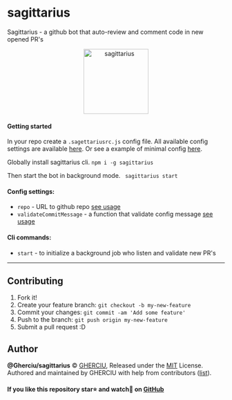 # sagittarius
Sagittarius - a github bot that auto-review and comment code in new opened PR's

<center><img src="https://github.com/Gherciu/sagittarius/blob/master/sagittarius-logo.png" alt="sagittarius" width="150px" height="150px"/></center>

#### Getting started

In your repo create a `.sagettariusrc.js` config file.
All available config settings are available [here](http://github.com). Or see a example of minimal config [here](http://github.com).

Globally install sagittarius cli.
`npm i -g sagittarius`

Then start the bot in background mode.
` sagittarius start`

#### Config settings:
- `repo` - URL to github repo [see usage](http://github.com)
- `validateCommitMessage` - a function that validate config message [see usage](http://github.com)


#### Cli commands:
- `start` - to initialize a background job who listen and validate new PR's

---

## Contributing

1. Fork it!
2. Create your feature branch: `git checkout -b my-new-feature`
3. Commit your changes: `git commit -am 'Add some feature'`
4. Push to the branch: `git push origin my-new-feature`
5. Submit a pull request :D

## Author

**@Gherciu/sagittarius** © [GHERCIU](https://github.com/Gherciu), Released under the [MIT](./LICENSE) License.<br>
Authored and maintained by GHERCIU with help from contributors ([list](https://github.com/Gherciu/sagittarius/contributors)).

#### If you like this repository star⭐ and watch👀 on [GitHub](https://github.com/Gherciu/sagittarius)

